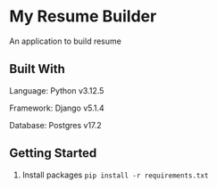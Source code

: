 # My Resume Builder

An application to build resume

## Built With

Language: Python v3.12.5

Framework: Django v5.1.4

Database: Postgres v17.2

## Getting Started

1. Install packages `pip install -r requirements.txt`
